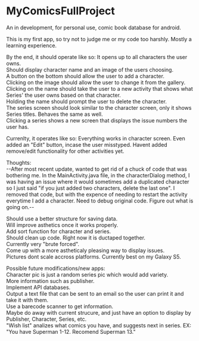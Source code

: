 # MyComicsFullProject
An in development, for personal use, comic book database for android.

This is my first app, so try not to judge me or my code too harshly.  Mostly a learning experience.

By the end, it should operate like so:
It opens up to all characters the user owns.  
Should display character name and an image of the users choosing.  
A button on the bottom should allow the user to add a character.  
Clicking on the image should allow the user to change it from the gallery.  
Clicking on the name should take the user to a new activity that shows what Series' the user owns based on that character.  
Holding the name should prompt the user to delete the character.  
The series screen should look similar to the character screen, only it shows Series titles.  Behaves the same as well.  
Clicking a series shows a new screen that displays the issue numbers the user has.

Currenlty, it operates like so:
Everything works in character screen. Even added an "Edit" button, incase the user misstyped. Havent added remove/edit functionality for
other activities yet.

Thoughts:  
--After most recent update, wanted to get rid of a chuck of code that was bothering me.  In the 
MainActivity.java file, in the characterDialog method, I was having an issue where it would sometimes add a duplicated
character so I just said "if you just added two characters, delete the last one".  I removed that code, but with the expence of
needing to restart the activity everytime I add a character. Need to debug original code. Figure out what is going on.--  

Should use a better structure for saving data.  
Will improve asthetics once it works properly.  
Add sort function for character and series.  
Should clean up code.  Right now it is ductaped together.  
Currently very "brute forced".  
Come up with a more astheticaly pleasing way to display issues.  
Pictures dont scale accross platforms. Currently best on my Galaxy S5.  

Possible future modifications/new apps:  
Character pic is just a random series pic which would add variety.  
More information such as publisher.  
Implement API databases.  
Output a text file that can be sent to an email so the user can print it and take it with them.  
Use a barecode scanner to get information.  
Maybe do away with current strucure, and just have an option to display by Publisher, Character, Series, etc.  
"Wish list" analizes what comics you have, and suggests next in series. EX: "You have Superman 1-12. Recomend Superman 13."  
